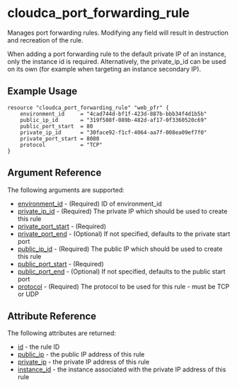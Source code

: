 # cloudca_port_forwarding_rule

Manages port forwarding rules. Modifying any field will result in destruction and recreation of the rule.

When adding a port forwarding rule to the default private IP of an instance, only the instance id is required. Alternatively, the private_ip_id can be used on its own (for example when targeting an instance secondary IP).

## Example Usage

```hcl
resource "cloudca_port_forwarding_rule" "web_pfr" {
    environment_id     = "4cad744d-bf1f-423d-887b-bbb34f4d1b5b"
    public_ip_id       = "319f508f-089b-482d-af17-0f3360520c69"
    public_port_start  = 80
    private_ip_id      = "30face92-f1cf-4064-aa7f-008ea09ef7f0"
    private_port_start = 8080
    protocol           = "TCP"
}
```

## Argument Reference

The following arguments are supported:

- [environment_id](#environment_id) - (Required) ID of environment_id
- [private_ip_id](#private_ip_id) - (Required) The private IP which should be used to create this rule
- [private_port_start](#private_port_start) - (Required)
- [private_port_end](#private_port_end) - (Optional) If not specified, defaults to the private start port
- [public_ip_id](#public_ip_id) - (Required) The public IP which should be used to create this rule
- [public_port_start](#public_port_start) - (Required)
- [public_port_end](#public_port_end) - (Optional) If not specified, defaults to the public start port
- [protocol](#protocol) - (Required) The protocol to be used for this rule - must be TCP or UDP

## Attribute Reference

The following attributes are returned:

- [id](#id) - the rule ID
- [public_ip](#public_ip) - the public IP address of this rule
- [private_ip](#private_ip) - the private IP address of this rule
- [instance_id](#instance_id) - the instance associated with the private IP address of this rule
